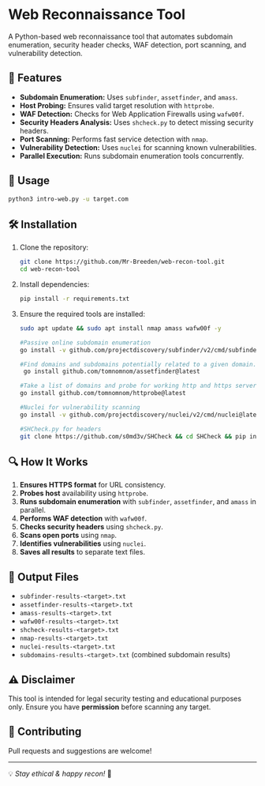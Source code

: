 # Web Reconnaissance Tool

A Python-based web reconnaissance tool that automates subdomain enumeration, security header checks, WAF detection, port scanning, and vulnerability detection.

## 🚀 Features
- **Subdomain Enumeration:** Uses `subfinder`, `assetfinder`, and `amass`.
- **Host Probing:** Ensures valid target resolution with `httprobe`.
- **WAF Detection:** Checks for Web Application Firewalls using `wafw00f`.
- **Security Headers Analysis:** Uses `shcheck.py` to detect missing security headers.
- **Port Scanning:** Performs fast service detection with `nmap`.
- **Vulnerability Detection:** Uses `nuclei` for scanning known vulnerabilities.
- **Parallel Execution:** Runs subdomain enumeration tools concurrently.

## 📜 Usage
```bash
python3 intro-web.py -u target.com
```

## 🛠 Installation
1. Clone the repository:
   ```bash
   git clone https://github.com/Mr-Breeden/web-recon-tool.git
   cd web-recon-tool
   ```
2. Install dependencies:
   ```bash
   pip install -r requirements.txt
   ```
3. Ensure the required tools are installed:
   ```bash
   sudo apt update && sudo apt install nmap amass wafw00f -y

   #Passive online subdomain enumeration
   go install -v github.com/projectdiscovery/subfinder/v2/cmd/subfinder@latest

   #Find domains and subdomains potentially related to a given domain. 
    go install github.com/tomnomnom/assetfinder@latest

   #Take a list of domains and probe for working http and https servers.
   go install github.com/tomnomnom/httprobe@latest

   #Nuclei for vulnerability scanning
   go install -v github.com/projectdiscovery/nuclei/v2/cmd/nuclei@latest

   #SHCheck.py for headers
   git clone https://github.com/s0md3v/SHCheck && cd SHCheck && pip install -r requirements.txt
   ```

## 🔍 How It Works
1. **Ensures HTTPS format** for URL consistency.
2. **Probes host** availability using `httprobe`.
3. **Runs subdomain enumeration** with `subfinder`, `assetfinder`, and `amass` in parallel.
4. **Performs WAF detection** with `wafw00f`.
5. **Checks security headers** using `shcheck.py`.
6. **Scans open ports** using `nmap`.
7. **Identifies vulnerabilities** using `nuclei`.
8. **Saves all results** to separate text files.

## 📄 Output Files
- `subfinder-results-<target>.txt`
- `assetfinder-results-<target>.txt`
- `amass-results-<target>.txt`
- `wafw00f-results-<target>.txt`
- `shcheck-results-<target>.txt`
- `nmap-results-<target>.txt`
- `nuclei-results-<target>.txt`
- `subdomains-results-<target>.txt` (combined subdomain results)

## ⚠️ Disclaimer
This tool is intended for legal security testing and educational purposes only. Ensure you have **permission** before scanning any target.

## 🤝 Contributing
Pull requests and suggestions are welcome!

---

💡 *Stay ethical & happy recon!* 🚀


